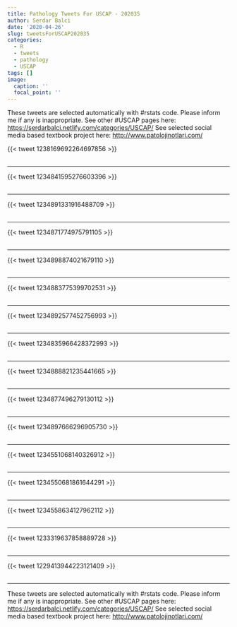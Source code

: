 ```yaml
---
title: Pathology Tweets For USCAP - 202035
author: Serdar Balci
date: '2020-04-26'
slug: tweetsForUSCAP202035
categories:
  - R
  - tweets
  - pathology
  - USCAP
tags: []
image:
  caption: ''
  focal_point: ''
---
```



These tweets are selected automatically with #rstats code. Please inform me if any is inappropriate.
See other #USCAP pages here: https://serdarbalci.netlify.com/categories/USCAP/ 
See selected social media based textbook project here: http://www.patolojinotlari.com/

{{< tweet 1238169692264697856 >}}
<br>
<br>
<hr>
{{< tweet 1234841595276603396 >}}
<br>
<br>
<hr>
{{< tweet 1234891331916488709 >}}
<br>
<br>
<hr>
{{< tweet 1234871774975791105 >}}
<br>
<br>
<hr>
{{< tweet 1234898874021679110 >}}
<br>
<br>
<hr>
{{< tweet 1234883775399702531 >}}
<br>
<br>
<hr>
{{< tweet 1234892577452756993 >}}
<br>
<br>
<hr>
{{< tweet 1234835966428372993 >}}
<br>
<br>
<hr>
{{< tweet 1234888821235441665 >}}
<br>
<br>
<hr>
{{< tweet 1234877496279130112 >}}
<br>
<br>
<hr>
{{< tweet 1234897666296905730 >}}
<br>
<br>
<hr>
{{< tweet 1234551068140326912 >}}
<br>
<br>
<hr>
{{< tweet 1234550681861644291 >}}
<br>
<br>
<hr>
{{< tweet 1234558634127962112 >}}
<br>
<br>
<hr>
{{< tweet 1233319637858889728 >}}
<br>
<br>
<hr>
{{< tweet 1229413944223121409 >}}
<br>
<br>
<hr>


These tweets are selected automatically with #rstats code. Please inform me if any is inappropriate.
See other #USCAP pages here: https://serdarbalci.netlify.com/categories/USCAP/ 
See selected social media based textbook project here: http://www.patolojinotlari.com/

